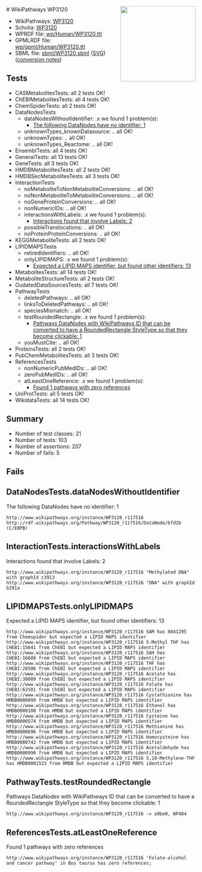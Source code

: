 <img style="float: right; width: 200px" src="../logo.png" />
# WikiPathways WP3120

* WikiPathways: [WP3120](https://identifiers.org/wikipathways:WP3120)
* Scholia: [WP3120](https://scholia.toolforge.org/wikipathways/WP3120)
* WPRDF file: [wp/Human/WP3120.ttl](../wp/Human/WP3120.ttl)
* GPMLRDF file: [wp/gpml/Human/WP3120.ttl](../wp/gpml/Human/WP3120.ttl)
* SBML file: [sbml/WP3120.sbml](../sbml/WP3120.sbml) ([SVG](../sbml/WP3120.svg)) ([conversion notes](../sbml/WP3120.txt))

## Tests
* CASMetabolitesTests: all 2 tests OK!
* ChEBIMetabolitesTests: all 4 tests OK!
* ChemSpiderTests: all 2 tests OK!
* DataNodesTests
    * dataNodesWithoutIdentifier: .x we found 1 problem(s):
        * [The following DataNodes have no identifier: 1](#d2d32fa0)
    * unknownTypes_knownDatasource: .. all OK!
    * unknownTypes: .. all OK!
    * unknownTypes_Reactome: .. all OK!
* EnsemblTests: all 4 tests OK!
* GeneralTests: all 13 tests OK!
* GeneTests: all 3 tests OK!
* HMDBMetabolitesTests: all 2 tests OK!
* HMDBSecMetabolitesTests: all 3 tests OK!
* InteractionTests
    * noMetaboliteToNonMetaboliteConversions: .. all OK!
    * noNonMetaboliteToMetaboliteConversions: .. all OK!
    * noGeneProteinConversions: .. all OK!
    * nonNumericIDs: .. all OK!
    * interactionsWithLabels: .x we found 1 problem(s):
        * [Interactions found that involve Labels: 2](#630d2679)
    * possibleTranslocations: .. all OK!
    * noProteinProteinConversions: .. all OK!
* KEGGMetaboliteTests: all 2 tests OK!
* LIPIDMAPSTests
    * retiredIdentifiers: .. all OK!
    * onlyLIPIDMAPS: .x we found 1 problem(s):
        * [Expected a LIPID MAPS identifier, but found other identifiers: 13](#d0bfb67b)
* MetabolitesTests: all 14 tests OK!
* MetaboliteStructureTests: all 2 tests OK!
* OudatedDataSourcesTests: all 7 tests OK!
* PathwayTests
    * deletedPathways: .. all OK!
    * linksToDeletedPathways: .. all OK!
    * speciesMismatch: .. all OK!
    * testRoundedRectangle: .x we found 1 problem(s):
        * [Pathways DataNodes with WikiPathways ID that can be converted to have a RoundedRectangle StyleType so that they become clickable: 1](#9fbad3cb)
    * youMustCite: .. all OK!
* ProteinsTests: all 2 tests OK!
* PubChemMetabolitesTests: all 3 tests OK!
* ReferencesTests
    * nonNumericPubMedIDs: .. all OK!
    * zeroPubMedIDs: .. all OK!
    * atLeastOneReference: .x we found 1 problem(s):
        * [Found 1 pathways with zero references](#35eb778e)
* UniProtTests: all 5 tests OK!
* WikidataTests: all 14 tests OK!


## Summary

* Number of test classes: 21
* Number of tests: 103
* Number of assertions: 207
* Number of fails: 5

## Fails

<a name="d2d32fa0" />

## DataNodesTests.dataNodesWithoutIdentifier

The following DataNodes have no identifier: 1
```
http://www.wikipathways.org/instance/WP3120_r117516 http://rdf.wikipathways.org/Pathway/WP3120_r117516/DataNode/bfd2b (C/EBPB)
```

<a name="630d2679" />

## InteractionTests.interactionsWithLabels

Interactions found that involve Labels: 2
```
http://www.wikipathways.org/instance/WP3120_r117516 "Methylated DNA" with graphId c3913
http://www.wikipathways.org/instance/WP3120_r117516 "DNA" with graphId b291a
```

<a name="d0bfb67b" />

## LIPIDMAPSTests.onlyLIPIDMAPS

Expected a LIPID MAPS identifier, but found other identifiers: 13
```
http://www.wikipathways.org/instance/WP3120_r117516 SAM has 8041295 from Chemspider but expected a LIPID MAPS identifier
http://www.wikipathways.org/instance/WP3120_r117516 5-Methyl THF has CHEBI:15641 from ChEBI but expected a LIPID MAPS identifier
http://www.wikipathways.org/instance/WP3120_r117516 SAH has CHEBI:16680 from ChEBI but expected a LIPID MAPS identifier
http://www.wikipathways.org/instance/WP3120_r117516 THF has CHEBI:20506 from ChEBI but expected a LIPID MAPS identifier
http://www.wikipathways.org/instance/WP3120_r117516 Acetate has CHEBI:30089 from ChEBI but expected a LIPID MAPS identifier
http://www.wikipathways.org/instance/WP3120_r117516 Folate has CHEBI:62501 from ChEBI but expected a LIPID MAPS identifier
http://www.wikipathways.org/instance/WP3120_r117516 Cystathionine has HMDB0000099 from HMDB but expected a LIPID MAPS identifier
http://www.wikipathways.org/instance/WP3120_r117516 Ethanol has HMDB0000108 from HMDB but expected a LIPID MAPS identifier
http://www.wikipathways.org/instance/WP3120_r117516 Cysteine has HMDB0000574 from HMDB but expected a LIPID MAPS identifier
http://www.wikipathways.org/instance/WP3120_r117516 Methionine has HMDB0000696 from HMDB but expected a LIPID MAPS identifier
http://www.wikipathways.org/instance/WP3120_r117516 Homocysteine has HMDB0000742 from HMDB but expected a LIPID MAPS identifier
http://www.wikipathways.org/instance/WP3120_r117516 Acetaldehyde has HMDB0000990 from HMDB but expected a LIPID MAPS identifier
http://www.wikipathways.org/instance/WP3120_r117516 5,10-Methylene-THF has HMDB0001533 from HMDB but expected a LIPID MAPS identifier
```

<a name="9fbad3cb" />

## PathwayTests.testRoundedRectangle

Pathways DataNodes with WikiPathways ID that can be converted to have a RoundedRectangle StyleType so that they become clickable: 1
```
http://www.wikipathways.org/instance/WP3120_r117516 -> a9be0, WP404
 ```

<a name="35eb778e" />

## ReferencesTests.atLeastOneReference

Found 1 pathways with zero references
```
http://www.wikipathways.org/instance/WP3120_r117516 'Folate-alcohol and cancer pathway' in Bos taurus has zero references; 
```

